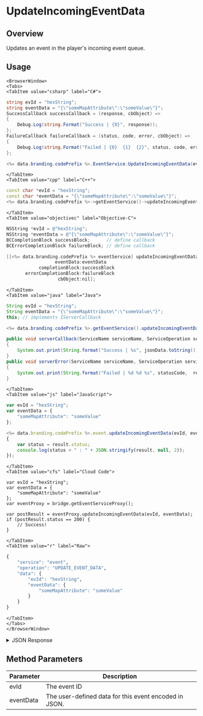 # UpdateIncomingEventData
## Overview
Updates an event in the player's incoming event queue.

<PartialServop service_name="event" operation_name="UPDATE_EVENT_DATA" />

## Usage

```mdx-code-block
<BrowserWindow>
<Tabs>
<TabItem value="csharp" label="C#">
```

```csharp
string evId = "hexString";
string eventData = "{\"someMapAttribute\":\"someValue\"}";
SuccessCallback successCallback = (response, cbObject) =>
{
    Debug.Log(string.Format("Success | {0}", response));
};
FailureCallback failureCallback = (status, code, error, cbObject) =>
{
    Debug.Log(string.Format("Failed | {0}  {1}  {2}", status, code, error));
};

<%= data.branding.codePrefix %>.EventService.UpdateIncomingEventData(evId, eventData, successCallback, failureCallback);
```

```mdx-code-block
</TabItem>
<TabItem value="cpp" label="C++">
```

```cpp
const char *evId = "hexString";
const char *eventData = "{\"someMapAttribute\":\"someValue\"}";
<%= data.branding.codePrefix %>->getEventService()->updateIncomingEventData(evId, eventData, this);
```

```mdx-code-block
</TabItem>
<TabItem value="objectivec" label="Objective-C">
```

```objectivec
NSString *evId = @"hexString";
NSString *eventData = @"{\"someMapAttribute\":\"someValue\"}";
BCCompletionBlock successBlock;      // define callback
BCErrorCompletionBlock failureBlock; // define callback

[[<%= data.branding.codePrefix %> eventService] updateIncomingEventData:evId
                  eventData:eventData
            completionBlock:successBlock
       errorCompletionBlock:failureBlock
                   cbObject:nil];
```

```mdx-code-block
</TabItem>
<TabItem value="java" label="Java">
```

```java
String evId = "hexString";
String eventData = "{\"someMapAttribute\":\"someValue\"}";
this; // implements IServerCallback

<%= data.branding.codePrefix %>.getEventService().updateIncomingEventData(evId, eventData, this);

public void serverCallback(ServiceName serviceName, ServiceOperation serviceOperation, JSONObject jsonData)
{
    System.out.print(String.format("Success | %s", jsonData.toString()));
}
public void serverError(ServiceName serviceName, ServiceOperation serviceOperation, int statusCode, int reasonCode, String jsonError)
{
    System.out.print(String.format("Failed | %d %d %s", statusCode,  reasonCode, jsonError.toString()));
}
```

```mdx-code-block
</TabItem>
<TabItem value="js" label="JavaScript">
```

```javascript
var evId = "hexString";
var eventData = {
    "someMapAttribute": "someValue"
};

<%= data.branding.codePrefix %>.event.updateIncomingEventData(evId, eventData, result =>
{
	var status = result.status;
	console.log(status + " : " + JSON.stringify(result, null, 2));
});
```

```mdx-code-block
</TabItem>
<TabItem value="cfs" label="Cloud Code">
```

```cfscript
var evId = "hexString";
var eventData = {
    "someMapAttribute": "someValue"
};
var eventProxy = bridge.getEventServiceProxy();

var postResult = eventProxy.updateIncomingEventData(evId, eventData);
if (postResult.status == 200) {
    // Success!
}
```

```mdx-code-block
</TabItem>
<TabItem value="r" label="Raw">
```

```r
{
	"service": "event",
	"operation": "UPDATE_EVENT_DATA",
	"data": {
		"evId": "hexString",
		"eventData": {
			"someMapAttribute": "someValue"
		}
	}
}
```

```mdx-code-block
</TabItem>
</Tabs>
</BrowserWindow>
```

<details>
<summary>JSON Response</summary>

```json
{
    "status" : 200,
    "data" : null
}
```
</details>

## Method Parameters
Parameter | Description
--------- | -----------
evId | The event ID
eventData | The user-defined data for this event encoded in JSON.


